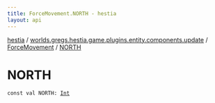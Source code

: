 ```yaml
---
title: ForceMovement.NORTH - hestia
layout: api
---
```


<div class='api-docs-breadcrumbs'><a href="../../index.html">hestia</a> / <a href="../index.html">worlds.gregs.hestia.game.plugins.entity.components.update</a> / <a href="index.html">ForceMovement</a> / <a href="./-n-o-r-t-h.html">NORTH</a></div>

# NORTH

<div class="signature"><code><span class="keyword">const</span> <span class="keyword">val </span><span class="identifier">NORTH</span><span class="symbol">: </span><a href="https://kotlinlang.org/api/latest/jvm/stdlib/kotlin/-int/index.html"><span class="identifier">Int</span></a></code></div>
